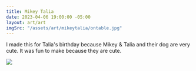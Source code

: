 ```yaml
---
title: Mikey Talia
date: 2023-04-06 19:00:00 -05:00
layout: art/art
imgSrc: "/assets/art/mikeytalia/ontable.jpg"
---
```


I made this for Talia's birthday because Mikey & Talia and their dog are very cute. It was fun to make because they are cute.

<img src="/assets/art/mikeytalia/ontable.jpg">
